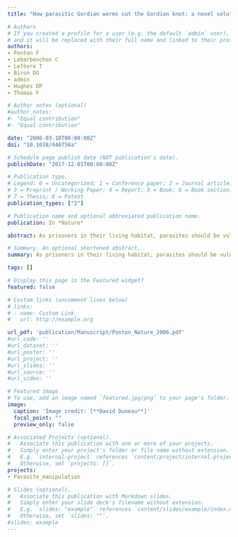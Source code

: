 ```yaml
---
title: "How parasitic Gordian worms cut the Gordian knot: a novel solution to predation upon the host"

# Authors
# If you created a profile for a user (e.g. the default `admin` user), write the username (folder name) here 
# and it will be replaced with their full name and linked to their profile.
authors: 
- Ponton F
- Lebarbenchon C
- Lefèvre T
- Biron DG
- admin
- Hughes DP
- Thomas F 

# Author notes (optional)
#author_notes:
#- "Equal contribution"
#- "Equal contribution"

date: "2006-03-10T00:00:00Z"
doi: "10.1038/440756a"

# Schedule page publish date (NOT publication's date).
publishDate: "2017-12-01T00:00:00Z"

# Publication type.
# Legend: 0 = Uncategorized; 1 = Conference paper; 2 = Journal article;
# 3 = Preprint / Working Paper; 4 = Report; 5 = Book; 6 = Book section;
# 7 = Thesis; 8 = Patent
publication_types: ["2"]

# Publication name and optional abbreviated publication name.
publication: In *Nature*

abstract: As prisoners in their living habitat, parasites should be vulnerable to destruction by the predators of their hosts. But we show here that the parasitic gordian worm Paragordius tricuspidatus is able to escape not only from its insect host after ingestion by a fish or frog but also from the digestive tract of the predator. This remarkable tactic enables the worm to continue its life cycle. 

# Summary. An optional shortened abstract.
summary: As prisoners in their living habitat, parasites should be vulnerable to destruction by the predators of their hosts. We show that the parasitic hairworm is able to escape from the predators (fish or frog) of its insect hosts.

tags: []

# Display this page in the Featured widget?
featured: false

# Custom links (uncomment lines below)
# links:
# - name: Custom Link
#   url: http://example.org

url_pdf: 'publication/Manuscript/Ponton_Nature_2006.pdf'
#url_code: ''
#url_dataset: ''
#url_poster: ''
#url_project: ''
#url_slides: ''
#url_source: ''
#url_video: ''

# Featured image
# To use, add an image named `featured.jpg/png` to your page's folder. 
image:
  caption: 'Image credit: [**David Duneau**]'
  focal_point: ""
  preview_only: false

# Associated Projects (optional).
#   Associate this publication with one or more of your projects.
#   Simply enter your project's folder or file name without extension.
#   E.g. `internal-project` references `content/project/internal-project/index.md`.
#   Otherwise, set `projects: []`.
projects:
- Parasite_manipulation

# Slides (optional).
#   Associate this publication with Markdown slides.
#   Simply enter your slide deck's filename without extension.
#   E.g. `slides: "example"` references `content/slides/example/index.md`.
#   Otherwise, set `slides: ""`.
#slides: example
---
```

